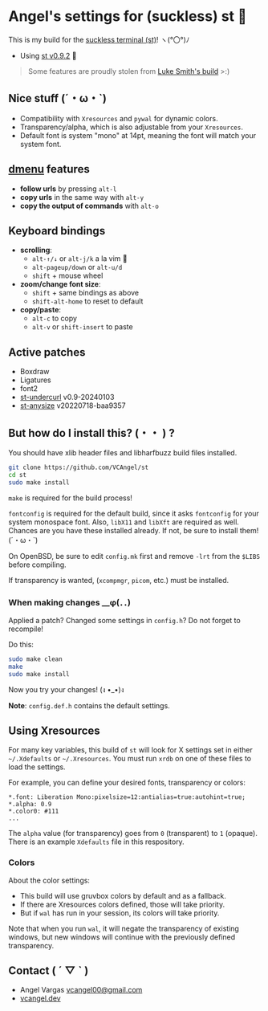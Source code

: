 # Angel's settings for (suckless) st :frog:

This is my build for the [suckless terminal (st)](https://st.suckless.org/)! ヽ(°〇°)ﾉ

- Using [st v0.9.2](https://git.suckless.org/st) :rocket:

> Some features are proudly stolen from [Luke Smith's build](https://github.com/LukeSmithxyz/st) >:)

## Nice stuff (´・ω・`)

- Compatibility with `Xresources` and `pywal` for dynamic colors.
- Transparency/alpha, which is also adjustable from your `Xresources`.
- Default font is system "mono" at 14pt, meaning the font will match your
  system font.

## [dmenu](https://tools.suckless.org/dmenu/) features

- **follow urls** by pressing `alt-l`
- **copy urls** in the same way with `alt-y`
- **copy the output of commands** with `alt-o`

## Keyboard bindings

- **scrolling**:
  - `alt-↑/↓` or `alt-j/k` a la vim 🍷
  - `alt-pageup/down` or `alt-u/d`
  - `shift` + mouse wheel
- **zoom/change font size**:
  - `shift` + same bindings as above
  - `shift-alt-home` to reset to default
- **copy/paste**:
  - `alt-c` to copy
  - `alt-v` or `shift-insert` to paste

## Active patches

- Boxdraw
- Ligatures
- font2
- [st-undercurl](https://st.suckless.org/patches/undercurl/) v0.9-20240103
- [st-anysize](https://st.suckless.org/patches/anysize/) v20220718-baa9357

## But how do I install this? (・・ ) ?

You should have xlib header files and libharfbuzz build files installed.

```sh
git clone https://github.com/VCAngel/st
cd st
sudo make install
```

`make` is required for the build process!

`fontconfig` is required for the default build, since it asks `fontconfig`
for your system monospace font. Also, `libX11` and `libXft` are required
as well. Chances are you have these installed already.
If not, be sure to install them! (´・ω・`)

On OpenBSD, be sure to edit `config.mk` first and remove `-lrt` from the
`$LIBS` before compiling.

If transparency is wanted, (`xcompmgr`, `picom`, etc.) must be installed.

### When making changes \_\_φ(．．)

Applied a patch? Changed some settings in `config.h`? Do not forget to recompile!

Do this:

```sh
sudo make clean
make
sudo make install
```

Now you try your changes! (ง •\_•)ง

**Note**: `config.def.h` contains the default settings.

## Using Xresources

For many key variables, this build of `st` will look for X settings set in
either `~/.Xdefaults` or `~/.Xresources`. You must run `xrdb` on one of these
files to load the settings.

For example, you can define your desired fonts, transparency or colors:

```
*.font: Liberation Mono:pixelsize=12:antialias=true:autohint=true;
*.alpha: 0.9
*.color0: #111
...
```

The `alpha` value (for transparency) goes from `0` (transparent) to `1`
(opaque). There is an example `Xdefaults` file in this respository.

### Colors

About the color settings:

- This build will use gruvbox colors by default and as a fallback.
- If there are Xresources colors defined, those will take priority.
- But if `wal` has run in your session, its colors will take priority.

Note that when you run `wal`, it will negate the transparency of existing windows, but new windows will continue with the previously defined transparency.

## Contact ( ´ ▽ ` )

- Angel Vargas <vcangel00@gmail.com>
- [vcangel.dev](https://vcangel.dev)
